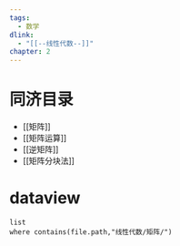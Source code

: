 ```yaml
---
tags:
  - 数学
dlink:
  - "[[--线性代数--]]"
chapter: 2
---
```

# 同济目录
- [[矩阵]]
- [[矩阵运算]]
- [[逆矩阵]]
- [[矩阵分块法]]

# dataview
```dataview
list 
where contains(file.path,"线性代数/矩阵/")
```
